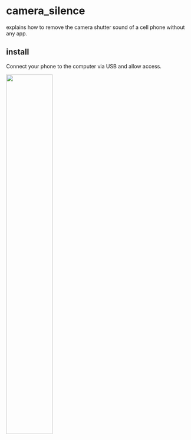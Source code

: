 # camera_silence
explains how to remove the camera shutter sound of a cell phone without any app.

## install
Connect your phone to the computer via USB and allow access.

<img src="https://user-images.githubusercontent.com/53033449/88482149-7f8bc100-cf9a-11ea-8a1e-a878918991ac.jpg" width="50%">
